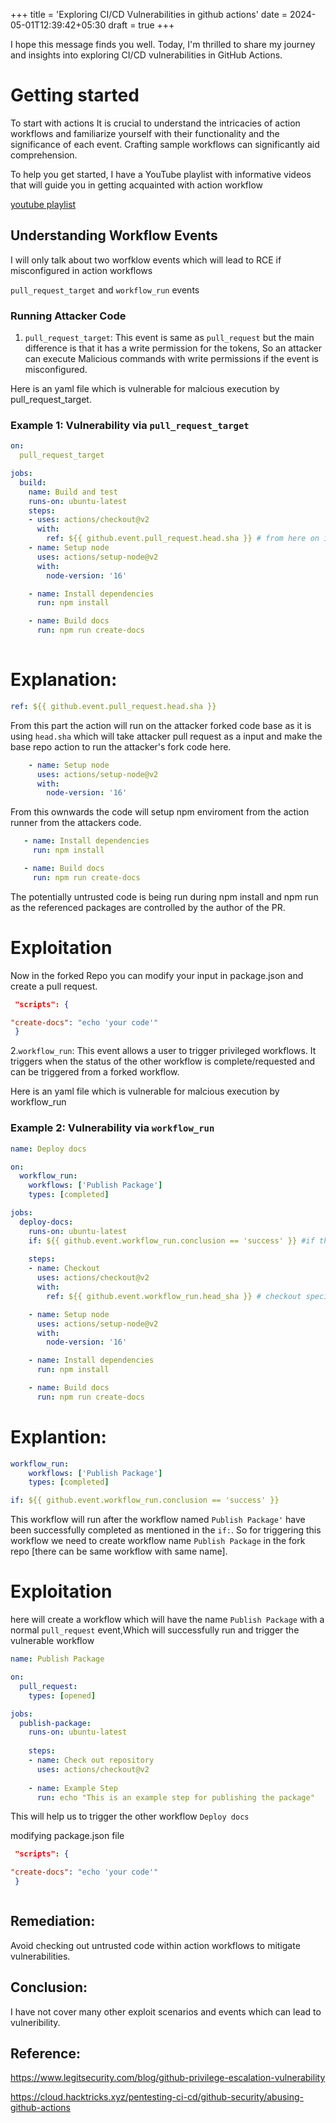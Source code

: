 +++
title = 'Exploring CI/CD Vulnerabilities in github actions'
date = 2024-05-01T12:39:42+05:30
draft = true
+++

I hope this message finds you well. Today, I'm thrilled to share my journey and insights into exploring CI/CD vulnerabilities in GitHub Actions.

# Getting started 

To start with actions It is crucial to understand the intricacies of action workflows and familiarize yourself with their functionality and the significance of each event. Crafting sample workflows can significantly aid comprehension. 

To help you get started, I have a YouTube playlist with informative videos that will guide you in getting acquainted with action workflow

[youtube playlist](https://www.youtube.com/watch?v=-hVG9z0fCac&list=PLArH6NjfKsUhvGHrpag7SuPumMzQRhUKY)


## Understanding Workflow Events

I will only talk about two worfklow events which will lead to RCE if misconfigured in action workflows

`pull_request_target` and `workflow_run` events

### Running Attacker Code

1. `pull_request_target`: This event is same as ``pull_request`` but the main difference is that it has a write permission for the tokens, So an attacker can    execute Malicious commands with write permissions if the event is misconfigured.  


Here is an yaml file which is vulnerable for malcious execution by pull_request_target.

### Example 1: Vulnerability via `pull_request_target`
```yaml
on:
  pull_request_target

jobs:
  build:
    name: Build and test
    runs-on: ubuntu-latest
    steps:
    - uses: actions/checkout@v2
      with:
        ref: ${{ github.event.pull_request.head.sha }} # from here on it will take the attacker code as it is checking out the untrusted input 
    - name: Setup node
      uses: actions/setup-node@v2
      with:
        node-version: '16'

    - name: Install dependencies
      run: npm install

    - name: Build docs
      run: npm run create-docs
      
```
# Explanation:
```yaml
ref: ${{ github.event.pull_request.head.sha }}
```
From this part the action will run on the attacker forked code base as it is using `head.sha` which will take attacker pull request as a input and make the base repo action to run the attacker's fork code here.

```yaml
    - name: Setup node
      uses: actions/setup-node@v2
      with:
        node-version: '16'
```
From this ownwards the code will setup npm enviroment from the action runner from the attackers code. 
 ```yaml   
    - name: Install dependencies
      run: npm install

    - name: Build docs
      run: npm run create-docs
```

The potentially untrusted code is being run during npm install and npm run as the referenced packages are controlled by the author of the PR.


# Exploitation 
Now in the forked Repo you can modify your input in package.json and create a pull request. 

```json
 "scripts": {

"create-docs": "echo 'your code'"
 }
```

2.`workflow_run`: This event allows a user to trigger privileged workflows. It triggers when the status of the other workflow is complete/requested and can be triggered from a forked workflow.


Here is an yaml file which is vulnerable for malcious execution by workflow_run

### Example 2: Vulnerability via `workflow_run`
```yaml 
name: Deploy docs

on:
  workflow_run:
    workflows: ['Publish Package']
    types: [completed]

jobs:
  deploy-docs:
    runs-on: ubuntu-latest
    if: ${{ github.event.workflow_run.conclusion == 'success' }} #if the workflow is successfully completed then it will start rest of the tasks in the job 
    
    steps:
    - name: Checkout
      uses: actions/checkout@v2
      with:
        ref: ${{ github.event.workflow_run.head_sha }} # checkout specific commit

    - name: Setup node
      uses: actions/setup-node@v2
      with:
        node-version: '16'

    - name: Install dependencies
      run: npm install

    - name: Build docs
      run: npm run create-docs

```
# Explantion:
```yaml
workflow_run:
    workflows: ['Publish Package']
    types: [completed]

if: ${{ github.event.workflow_run.conclusion == 'success' }}
```

This workflow will run after the workflow named `Publish Package'` have been successfully completed as mentioned in the `if:`. So for triggering this
workflow we need to create workflow name `Publish Package` in the fork repo [there can be same workflow with same name]. 

# Exploitation 

here will create a workflow which will have the name `Publish Package` with a normal `pull_request` event,Which will successfully run and trigger the vulnerable 
workflow
```yaml
name: Publish Package

on:
  pull_request:
    types: [opened]

jobs:
  publish-package:
    runs-on: ubuntu-latest
    
    steps:
    - name: Check out repository
      uses: actions/checkout@v2
    
    - name: Example Step
      run: echo "This is an example step for publishing the package"

```

This will help us to trigger the other workflow `Deploy docs`

modifying package.json file 



```json
 "scripts": {

"create-docs": "echo 'your code'"
 }



```
## Remediation:
Avoid checking out untrusted code within action workflows to mitigate vulnerabilities.



## Conclusion:

I have not cover many other exploit scenarios and events which can lead to vulneribility. 


## Reference: 

https://www.legitsecurity.com/blog/github-privilege-escalation-vulnerability

https://cloud.hacktricks.xyz/pentesting-ci-cd/github-security/abusing-github-actions